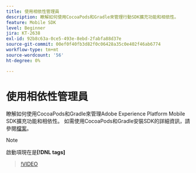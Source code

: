 ```yaml
---
title: 使用相依性管理員
description: 瞭解如何使用CocoaPods和Gradle來管理行動SDK擴充功能和相依性。
feature: Mobile SDK
level: Beginner
jira: KT-2638
exl-id: 92b8c63a-0ce5-493e-8ebd-2fabfa88d37e
source-git-commit: 00ef0f40fb3d82f0c06428a35c0e402f46ab6774
workflow-type: tm+mt
source-wordcount: '56'
ht-degree: 0%

---
```


# 使用相依性管理員

瞭解如何使用CocoaPods和Gradle來管理Adobe Experience Platform Mobile SDK擴充功能和相依性。 如需使用CocoaPods和Gradle安裝SDK的詳細資訊，請參閱[檔案](https://developer.adobe.com/client-sdks/documentation/getting-started/get-the-sdk/)。

>[!NOTE]
>
> 啟動項現在是&#x200B;**[!DNL tags]**

>[!VIDEO](https://video.tv.adobe.com/v/26263/?learn=on)
